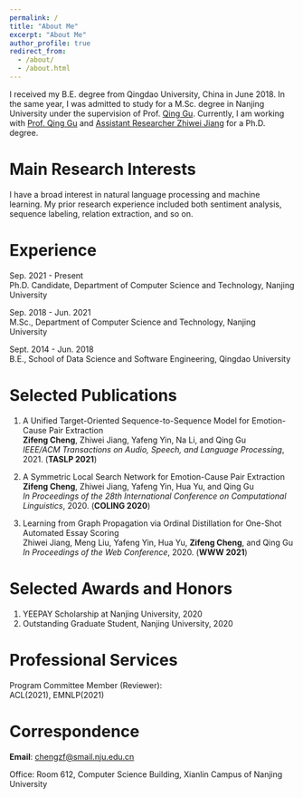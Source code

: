 ```yaml
---
permalink: /
title: "About Me"
excerpt: "About Me"
author_profile: true
redirect_from: 
  - /about/
  - /about.html
---
```

I received my B.E. degree from Qingdao University, China in June 2018.
In the same year, I was admitted to study for a M.Sc. degree in Nanjing University under the supervision of Prof. <a href="https://isetnju.github.io/guq/index.html" target="_black">Qing Gu</a>.
Currently, I am working with <a href="https://isetnju.github.io/guq/index.html" target="_black">Prof. Qing Gu</a> and <a href="https://cs.nju.edu.cn/jzw/" target="_black"> Assistant Researcher Zhiwei Jiang</a> for a Ph.D. degree.
  
Main Research Interests
======

I have a broad interest in natural language processing and machine learning.
My prior research experience included both sentiment analysis, sequence labeling, relation extraction, and so on.

Experience
======
Sep. 2021 - Present
<br>
Ph.D. Candidate, Department of Computer Science and Technology, Nanjing University

Sep. 2018 - Jun. 2021
<br>
M.Sc., Department of Computer Science and Technology, Nanjing University

Sept. 2014 - Jun. 2018
<br>
B.E., School of Data Science and Software Engineering, Qingdao University

Selected Publications
======
1. A Unified Target-Oriented Sequence-to-Sequence Model for Emotion-Cause Pair Extraction
    <br>
    <b>Zifeng Cheng</b>, Zhiwei Jiang, Yafeng Yin, Na Li, and Qing Gu
    <br>
    <i>IEEE/ACM Transactions on Audio, Speech, and Language Processing</i>, 2021. (<b>TASLP 2021</b>)
    
2. A Symmetric Local Search Network for Emotion-Cause Pair Extraction
    <br>
    <b>Zifeng Cheng</b>, Zhiwei Jiang, Yafeng Yin, Hua Yu, and Qing Gu
    <br>
    <i>In Proceedings of the 28th International Conference on Computational Linguistics</i>, 2020. (<b>COLING 2020</b>)

3. Learning from Graph Propagation via Ordinal Distillation for One-Shot Automated Essay Scoring
    <br>
    Zhiwei Jiang, Meng Liu, Yafeng Yin, Hua Yu, <b>Zifeng Cheng</b>, and Qing Gu
    <br>
    <i>In Proceedings of the Web Conference</i>, 2020. (<b>WWW 2021</b>)
    

Selected Awards and Honors
======
1. YEEPAY Scholarship at Nanjing University, 2020
2. Outstanding Graduate Student, Nanjing University, 2020

Professional Services
======
Program Committee Member (Reviewer):
<br>
ACL(2021), EMNLP(2021)

Correspondence
======
<b>Email</b>: chengzf@smail.nju.edu.cn

Office: Room 612, Computer Science Building, Xianlin Campus of Nanjing University
